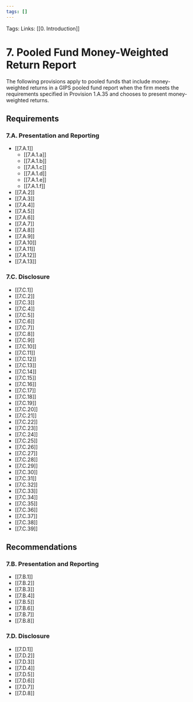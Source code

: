 ```yaml
---
tags: []
---
```

Tags: 
Links: [[0. Introduction]]
# 7. Pooled Fund Money-Weighted Return Report
The following provisions apply to pooled funds that include money-weighted returns in a GIPS pooled fund report when the firm meets the requirements specified in Provision 1.A.35 and chooses to present money-weighted returns.
## Requirements
### 7.A. Presentation and Reporting
- [[7.A.1]]
	- [[7.A.1.a]]
	- [[7.A.1.b]]
	- [[7.A.1.c]]
	- [[7.A.1.d]]
	- [[7.A.1.e]]
	- [[7.A.1.f]]
- [[7.A.2]]
- [[7.A.3]]
- [[7.A.4]]
- [[7.A.5]]
- [[7.A.6]]
- [[7.A.7]]
- [[7.A.8]]
- [[7.A.9]]
- [[7.A.10]]
- [[7.A.11]]
- [[7.A.12]]
- [[7.A.13]]
### 7.C. Disclosure
- [[7.C.1]]
- [[7.C.2]]
- [[7.C.3]]
- [[7.C.4]]
- [[7.C.5]]
- [[7.C.6]]
- [[7.C.7]]
- [[7.C.8]]
- [[7.C.9]]
- [[7.C.10]]
- [[7.C.11]]
- [[7.C.12]]
- [[7.C.13]]
- [[7.C.14]]
- [[7.C.15]]
- [[7.C.16]]
- [[7.C.17]]
- [[7.C.18]]
- [[7.C.19]]
- [[7.C.20]]
- [[7.C.21]]
- [[7.C.22]]
- [[7.C.23]]
- [[7.C.24]]
- [[7.C.25]]
- [[7.C.26]]
- [[7.C.27]]
- [[7.C.28]]
- [[7.C.29]]
- [[7.C.30]]
- [[7.C.31]]
- [[7.C.32]]
- [[7.C.33]]
- [[7.C.34]]
- [[7.C.35]]
- [[7.C.36]]
- [[7.C.37]]
- [[7.C.38]]
- [[7.C.39]]
## Recommendations
### 7.B. Presentation and Reporting
- [[7.B.1]]
- [[7.B.2]]
- [[7.B.3]]
- [[7.B.4]]
- [[7.B.5]]
- [[7.B.6]]
- [[7.B.7]]
- [[7.B.8]]
### 7.D. Disclosure
- [[7.D.1]]
- [[7.D.2]]
- [[7.D.3]]
- [[7.D.4]]
- [[7.D.5]]
- [[7.D.6]]
- [[7.D.7]]
- [[7.D.8]]